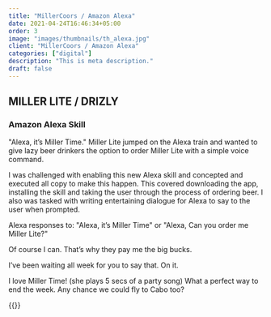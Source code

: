 ```yaml
---
title: "MillerCoors / Amazon Alexa"
date: 2021-04-24T16:46:34+05:00
order: 3
image: "images/thumbnails/th_alexa.jpg"
client: "MillerCoors / Amazon Alexa"
categories: ["digital"]
description: "This is meta description."
draft: false
---
```


## MILLER LITE / DRIZLY

### Amazon Alexa Skill

"Alexa, it’s Miller Time." Miller Lite jumped on the Alexa train and wanted to give lazy beer drinkers the option to order Miller Lite with a simple voice command.

I was challenged with enabling this new Alexa skill and concepted and executed all copy to make this happen. This covered downloading the app, installing the skill and taking the user through the process of ordering beer. I also was tasked with writing entertaining dialogue for Alexa to say to the user when prompted.

Alexa responses to: "Alexa, it’s Miller Time" or "Alexa, Can you order me Miller Lite?"

Of course I can. That’s why they pay me the big bucks.

I’ve been waiting all week for you to say that. On it.

I love Miller Time! (she plays 5 secs of a party song) What a perfect way to end the week. Any chance we could fly to Cabo too?


{{<img-responsive src="/images/portfolio/alexa/AlexaMillerDrizly.jpg">}}
